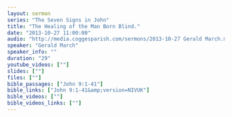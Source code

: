 ```yaml
---
layout: sermon
series: "The Seven Signs in John"
title: "The Healing of the Man Born Blind."
date: "2013-10-27 11:00:00"
audio: "http://media.coggesparish.com/sermons/2013-10-27 Gerald March.mp3"
speaker: "Gerald March"
speaker_info: ""
duration: "29"
youtube_videos: [""]
slides: [""]
files: [""]
bible_passages: ["John 9:1-41"]
bible_links: ["John 9:1-41&amp;version=NIVUK"]
bible_videos: [""]
bible_videos_links: [""]
---
```

